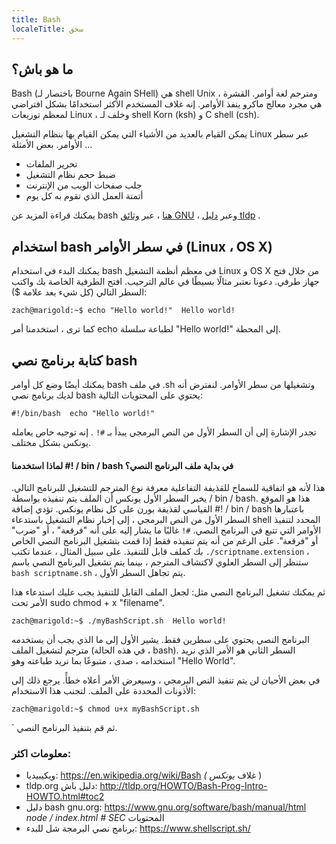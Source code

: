 ```yaml
---
title: Bash
localeTitle: سحق
---
```

## ما هو باش؟

Bash (باختصار لـ Bourne Again SHell) هي shell Unix ، ومترجم لغة أوامر. القشرة هي مجرد معالج ماكرو ينفذ الأوامر. إنه غلاف المستخدم الأكثر استخدامًا بشكل افتراضي لمعظم توزيعات Linux ، وخلف لـ shell Korn (ksh) و C shell (csh).

يمكن القيام بالعديد من الأشياء التي يمكن القيام بها بنظام التشغيل Linux عبر سطر الأوامر. بعض الأمثلة ...

*   تحرير الملفات
*   ضبط حجم نظام التشغيل
*   جلب صفحات الويب من الإنترنت
*   أتمتة العمل الذي تقوم به كل يوم

يمكنك قراءة المزيد عن bash [هنا](https://www.gnu.org/software/bash/) ، عبر [وثائق GNU](https://www.gnu.org/software/bash/manual/html_node/index.html#SEC_Contents) ، وعبر [دليل tldp](http://tldp.org/HOWTO/Bash-Prog-Intro-HOWTO.html#toc10) .

## استخدام bash في سطر الأوامر (Linux ، OS X)

يمكنك البدء في استخدام bash في معظم أنظمة التشغيل Linux و OS X من خلال فتح جهاز طرفي. دعونا نعتبر مثالًا بسيطًا في عالم الترحيب. افتح الطرفية الخاصة بك واكتب السطر التالي (كل شيء بعد علامة $):

 `zach@marigold:~$ echo "Hello world!" 
 Hello world! 
` 

كما ترى ، استخدمنا أمر echo لطباعة سلسلة "Hello world!" إلى المحطة.

## كتابة برنامج نصي bash

يمكنك أيضًا وضع كل أوامر bash في ملف .sh وتشغيلها من سطر الأوامر. لنفترض أنه لديك برنامج نصي bash يحتوي على المحتويات التالية:

 `#!/bin/bash 
 echo "Hello world!" 
` 

تجدر الإشارة إلى أن السطر الأول من النص البرمجي يبدأ بـ `#!` . إنه توجيه خاص يعامله يونكس بشكل مختلف.

#### لماذا استخدمنا #! / bin / bash في بداية ملف البرنامج النصي؟

هذا لأنه هو اتفاقية للسماح للقذيفة التفاعلية معرفة نوع المترجم للتشغيل للبرنامج التالي. يخبر السطر الأول يونكس أن الملف يتم تنفيذه بواسطة / bin / bash. هذا هو الموقع القياسي لقذيفة بورن على كل نظام يونكس. تؤدي إضافة #! / bin / bash باعتبارها السطر الأول من النص البرمجي ، إلى إخبار نظام التشغيل باستدعاء shell المحدد لتنفيذ الأوامر التي تتبع في البرنامج النصي. `#!` غالبًا ما يشار إليه على أنه "فرقعة" ، أو "ضرب" أو "فرقعة". على الرغم من أنه يتم تنفيذه فقط إذا قمت بتشغيل البرنامج النصي الخاص بك كملف قابل للتنفيذ. على سبيل المثال ، عندما تكتب `./scriptname.extension` ، ستنظر إلى السطر العلوي لاكتشاف المترجم ، بينما يتم تشغيل البرنامج النصي باسم `bash scriptname.sh` ، يتم تجاهل السطر الأول.

ثم يمكنك تشغيل البرنامج النصي مثل: لجعل الملف القابل للتنفيذ يجب عليك استدعاء هذا الأمر تحت sudo chmod + x "filename".

 `zach@marigold:~$ ./myBashScript.sh 
 Hello world! 
` 

البرنامج النصي يحتوي على سطرين فقط. يشير الأول إلى ما الذي يجب أن يستخدمه مترجم لتشغيل الملف (في هذه الحالة ، bash). السطر الثاني هو الأمر الذي نريد استخدامه ، صدى ، متبوعًا بما نريد طباعته وهو "Hello World".

في بعض الأحيان لن يتم تنفيذ النص البرمجي ، وسيعرض الأمر أعلاه خطأً. يرجع ذلك إلى الأذونات المحددة على الملف. لتجنب هذا الاستخدام:

 `zach@marigold:~$ chmod u+x myBashScript.sh 
` 

\` ثم قم بتنفيذ البرنامج النصي.

### معلومات اكثر:

*   ويكيبيديا: https://en.wikipedia.org/wiki/Bash _(_ غلاف _يونكس_ )
*   tldp.org دليل باش: http://tldp.org/HOWTO/Bash-Prog-Intro-HOWTO.html#toc2
*   دليل bash gnu.org: https://www.gnu.org/software/bash/manual/html _node / index.html # SEC_ المحتويات
*   برنامج نصي البرمجة شل للبدء: https://www.shellscript.sh/